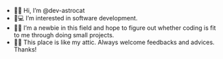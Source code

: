 - 👋🐱 Hi, I’m @dev-astrocat 
- 👀💻 I’m interested in software development.
- 🌱🌿 I’m a newbie in this field and hope to figure out whether coding is fit to me through doing small projects. 
- 🏡💜 This place is like my attic. Always welcome feedbacks and advices. Thanks!

<!---
dev-astrocat/dev-astrocat is a ✨ special ✨ repository because its `README.md` (this file) appears on your GitHub profile.
You can click the Preview link to take a look at your changes.
--->
